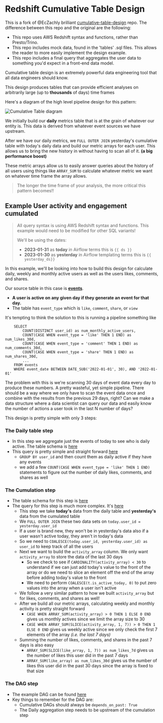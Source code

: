 # Redshift Cumulative Table Design

This is a fork of @EcZachly brilliant [cumulative-table-design](https://github.com/EcZachly/cumulative-table-design) repo. The difference between this repo and the original are the following:
- This repo uses AWS Redshift syntax and functions, rather than Presto/Trino.
- This repo includes mock data, found in the 'tables' .sql files. This allows the reader to more easily implement the design example.
- This repo includes a final query that aggregates the user data to something you'd expect in a front-end data model. 

Cumulative table design is an extremely powerful data engineering tool that all data engineers should know. 

This design produces tables that can provide efficient analyses on arbitrarily large (up to **thousands** of days) time frames

Here's a diagram of the high level pipeline design for this pattern:

![Cumulative Table diagram](images/cumulative_table_design.jpg)

We initially build our **daily** metrics table that is at the grain of whatever our entity is. This data is derived from whatever event sources we have upstream. 

After we have our daily metrics, we `FULL OUTER JOIN` yesterday's cumulative table with today's daily data and build our metric arrays for each user. This allows us to bring the new history in without having to scan all of it. **(a big performance boost)**

These metric arrays allow us to easily answer queries about the history of all users using things like `ARRAY_SUM` to calculate whatever metric we want on whatever time frame the array allows.

> The longer the time frame of your analysis, the more critical this pattern becomes!!

## Example User activity and engagement cumulated

> All query syntax is using AWS Redshift syntax and functions. This example would need to be modified for other SQL variants!
> 
> We'll be using the dates:
>  - **2023-01-31** as **today** in Airflow terms this is `{{ ds }}`
>  - **2023-01-30** as **yesterday** in Airflow templating terms this is `{{ yesterday_ds}}`


In this example, we'll be looking into how to build this design for calculate daily, weekly and monthly active users as well as the users likes, comments, and shares. 

Our source table in this case is **[events](tables/events.sql)**. 
- **A user is active on any given day if they generate an event for that day.**
- The table has `event_type` which is `like`, `comment`, `share`, or `view`

It's tempting to think the solution to this is running a pipeline something like
```
    SELECT 
        COUNT(DISTINCT user_id) as num_monthly_active_users,
        COUNT(CASE WHEN event_type = 'like' THEN 1 END) as num_likes_30d,
        COUNT(CASE WHEN event_type = 'comment' THEN 1 END) as num_comments_30d,
        COUNT(CASE WHEN event_type = 'share' THEN 1 END) as num_shares_30d,
        ...
    FROM events
    WHERE event_date BETWEEN DATE_SUB('2022-01-01', 30), AND '2022-01-01'
```

The problem with this is we're scanning 30 days of event data every day to produce these numbers. A pretty wasteful, yet simple pipeline. 
There should be a way where we only have to scan the event data once and combine with the results from the previous 29 days, right? Can we make a data structure where a data scientist can query our data and easily know the number of actions a user took in the last N number of days? 


This design is pretty simple with only 3 steps:

### The Daily table step
  - In this step we aggregate just the events of today to see who is daily active. The table schema is [here](tables/active_users_daily.sql)
  - This query is pretty simple and straight forward [here](queries/active_users_daily_populate.sql)
    - `GROUP BY user_id` and then count them as daily active if they have any events
    - we add a few `COUNT(CASE WHEN event_type = 'like' THEN 1 END)` statements to figure out the number of daily likes, comments, and shares as well
### The Cumulation step
  - The table schema for this step is [here](tables/active_users_cumulated.sql)
  - The query for this step is much more complex. It's [here](queries/active_users_cumulated_populate.sql)
    - This step we take **today's** data from the daily table and **yesterday's** data from the cumulated table
    - We `FULL OUTER JOIN` these two data sets on `today.user_id = yesterday.user_id`
    - If a user is brand new, they won't be in yesterday's data also if a user wasn't active today, they aren't in today's data
    - So we need to `COALESCE(today.user_id, yesterday.user_id) as user_id` to keep track of all the users
    - Next we want to build the `activity_array` column. We only want `activity_array` to store the data of the last 30 days
      - So we check to see if `CARDINALITY(activity_array) < 30` to understand if we can just add today's value to the front of the array or do we need to slice an element off the end of the array before adding today's value to the front
      - We need to perform `COALESCE(t.is_active_today, 0)` to put zero values into the array when a user isn't active
    - We follow a very similar pattern to how we built `activity_array` but for likes, comments, and shares as well!
    - After we build all our metric arrays, calculating weekly and monthly activity is pretty straight forward
      - `CASE WHEN ARRAY_SUM(activity_array) > 0 THEN 1 ELSE 0 END` gives us monthly actives since we limit the array size to 30
      - `CASE WHEN ARRAY_SUM(SLICE(activity_array, 1, 7)) > 0 THEN 1 ELSE 0 END` gives us weekly active since we only check the first 7 elements of the array *(i.e. the last 7 days)*
    - Summing the number of likes, comments, and shares in the past 7 days is also easy
      - `ARRAY_SUM(SLICE(like_array, 1, 7)) as num_likes_7d` gives us the number of likes this user did in the past 7 days
      - `ARRAY_SUM(like_array) as num_likes_30d` gives us the number of likes this user did in the past 30 days since the array is fixed to that size
### The DAG step
  - The example DAG can be found [here](cumulative_table_dag.py)
  - Key things to remember for the DAG are:
    - Cumulative DAGs should always be `depends_on_past: True`
    - The Daily aggregation step needs to be upstream of the cumulation step
